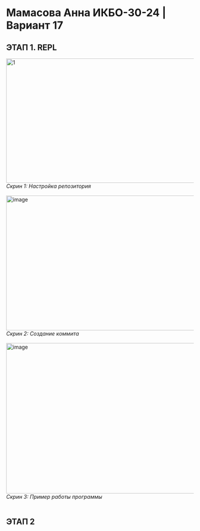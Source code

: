 <h1>Мамасова Анна ИКБО-30-24 | Вариант 17</h1>

<h2>ЭТАП 1. REPL</h2>

<img width="1677" height="334" alt="1" src="https://github.com/user-attachments/assets/028d2866-ec22-4eeb-a4cc-4784bf44a36b" />
<em>Скрин 1: Настройка репозитория</em>

<br>
<br>

<img width="1720" height="362" alt="image" src="https://github.com/user-attachments/assets/873ceff8-140f-49c0-b06e-06d5744b7e69" />
<em>Скрин 2: Создание коммита</em>

<br>
<br>

<img width="1092" height="404" alt="image" src="https://github.com/user-attachments/assets/3ec7d685-2e7e-4821-847d-ddf59cdb847e" />
<em>Скрин 3: Пример работы программы</em>

<br>
<br>

<h2>ЭТАП 2</h2>
